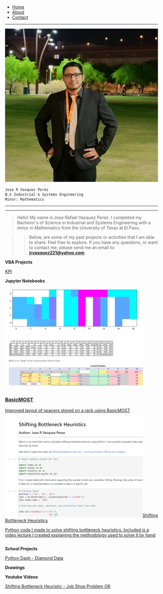 <div>
    <ul class="nav">
        <li class="nav"><a href="https://jrvasquez3.github.io/joservasquezperez/">Home</a></li>
        <li class="nav"><a href="https://jrvasquez3.github.io/joservasquezperez/about">About</a></li>
        <li class="nav"><a href="https://jrvasquez3.github.io/joservasquezperez/contact">Contact</a></li>
    </ul>
</div>

--------------------------------
<link rel="stylesheet" href="styles.css">
<img src="pfppic.jpg" class="callout"/> 

    Jose R Vasquez Perez
    B.S Industrial & Systems Engineering
    Minor: Mathematics

------------------------------------
------------------------------------

> Hello! My name is Jose Rafael Vasquez Perez. I completed my Bachelor's of Science in Industrial and Systems Engineering with a minor in Mathematics from the University of Texas at El Paso. 

> > Below, are some of my past projects or activities that I am able to share. Feel free to explore. If you have any questions, or want to contact me, please send me an email to:  **jrvasquez221@yahoo.com**

**VBA Projects**

<a style="list-style-type: none" href="https://jrvasquez3.github.io/joservasquezperez/VBA/KPI">KPI</a>

**Jupyter Notebooks**

<div class="row">
  <div class="column">
    <a class="content" href="https://jrvasquez3.github.io/joservasquezperez/Jupyter/BasicMost.html">
      <img src="jupyter_basic.png" alt="Mountains" style="width:90%">
      <h3>BasicMOST</h3>
      <p>Improved layout of spacers stored on a rack using BasicMOST</p>
    </a>
  </div>
  <div class="column">
    <a class="content" href="https://jrvasquez3.github.io/joservasquezperez/Jupyter/shifting_bottleneck.html">
      <img src="jupyter_shift.png" alt="Lights" style="width:90%"><h>Shifting Bottleneck Heuristics</h>
      <p>Python code I made to solve shifitng bottleneck heuristics. Included is a video lecture I created explaining the methodology used to solve it by hand</p>
    </a>
  </div>
</div>


**School Projects**

<a style="list-style-type: none" href="https://diamond-app-jose-vasquez.herokuapp.com/">Python Dash - Diamond Data</a>

**Drawings**


**Youtube Videos**

<a style="list-style-type: none" href="https://www.youtube.com/watch?v=fRoRHd4Z7M4">Shifting Bottleneck Heuristic - Job Shop Problem OR</a>



